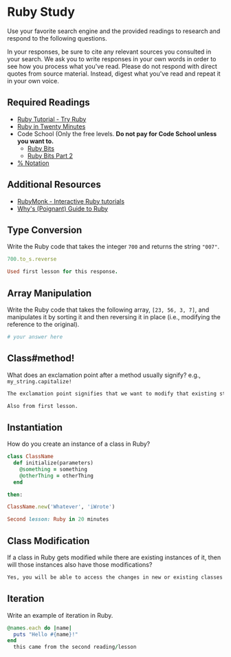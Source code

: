 # Ruby Study

Use your favorite search engine and the provided readings to research and
respond to the following questions.

In your responses, be sure to cite any relevant sources you consulted in your
search. We ask you to write responses in your own words in order to see how you
process what you've read. Please do not respond with direct quotes from source
material. Instead, digest what you've read and repeat it in your own voice.

## Required Readings

-   [Ruby Tutorial - Try Ruby](http://tryruby.org/)
-   [Ruby in Twenty Minutes](https://www.ruby-lang.org/en/documentation/quickstart/)
-   Code School (Only the free levels. **Do not pay for Code School unless you want to.**
    -   [Ruby Bits](https://www.codeschool.com/courses/ruby-bits)
    -   [Ruby Bits Part 2](https://www.codeschool.com/courses/ruby-bits-part-2)
-   [% Notation](https://en.wikibooks.org/wiki/Ruby_Programming/Syntax/Literals#The_.25_Notation)

## Additional Resources

-   [RubyMonk - Interactive Ruby tutorials](https://rubymonk.com/)
-   [Why's (Poignant) Guide to Ruby](http://poignant.guide/)

## Type Conversion

Write the Ruby code that takes the integer `700` and returns the string `"007"`.

```ruby
700.to_s.reverse

Used first lesson for this response.
```

## Array Manipulation

Write the Ruby code that takes the following array, `[23, 56, 3, 7]`, and
manipulates it by sorting it and then reversing it in place (i.e., modifying the
reference to the original).

```ruby
# your answer here
```

## Class#method!

What does an exclamation point after a method usually signify?  e.g.,
`my_string.capitalize!`

```md
The exclamation point signifies that we want to modify that existing string rather than create a new copy of it to modify.

Also from first lesson.
```

## Instantiation
How do you create an instance of a class in Ruby?

```ruby
class ClassName
  def initialize(parameters)
    @something = something
    @otherThing = otherThing
  end

then:

ClassName.new('Whatever', 'iWrote')

Second lesson: Ruby in 20 minutes
```

## Class Modification

If a class in Ruby gets modified while there are existing instances of it, then
will those instances also have those modifications?

```md
Yes, you will be able to access the changes in new or existing classes
```

## Iteration

Write an example of iteration in Ruby.

```ruby
@names.each do |name|
  puts "Hello #{name}!"
end
  this came from the second reading/lesson
```
